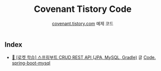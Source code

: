 <div align=center>
<h1> Covenant Tistory Code </h1>
<a href="https://covenant.tistory.com">covenant.tistory.com</a> 예제 코드
</div>
<br />

## Index

- [🚀 [로켓 학습] 스프링부트 CRUD REST API (JPA, MySQL, Gradle)](https://covenant.tistory.com/243) 글
 [Code. spring-boot-mysql](https://github.com/KoEonYack/Tistory-Covenant-Code/tree/main/spring-boot-mysql)


